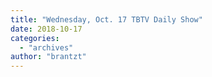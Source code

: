 ```yaml
---
title: "Wednesday, Oct. 17 TBTV Daily Show"
date: 2018-10-17
categories: 
  - "archives"
author: "brantzt"
---
```



